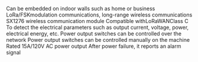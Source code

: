 Can be embedded on indoor walls such as home or business
LoRa/FSKmodulation communications, long-range wireless communications
SX1276 wireless communication module
Compatible withLoRaWANClass C
To detect the electrical parameters such as output current, voltage, power, electrical energy, etc.
Power output switches can be controlled over the network
Power output switches can be controlled manually on the machine
Rated 15A/120V AC power output
After power failure, it reports an alarm signal
